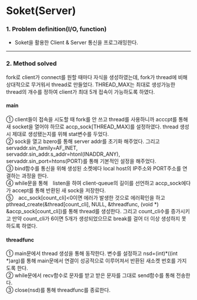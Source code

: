# Soket(Server)
### 1. Problem definition(I/O, function) 
 * Soket을 활용한 Client & Server 통신을 프로그래밍한다. 
- - -
### 2. Method solved  
fork로 client가 connect를 원할 때마다 자식을 생성하였는데, fork가 thread에 비해 상대적으로 무거워서 thread로 만들었다. THREAD_MAX는 최대로 생성가능한 thread의 개수를 정하여 client가 최대 5개 접속이 가능하도록 하였다.
  
#### __main__
 ① client들이 접속을 시도할 때 fork를 안 쓰고 thread를 사용하니까 acccpt를 통해 새 socket을 열어야 하므로 accp_sock[THREAD_MAX]를 설정하였다. thread 생성시 제대로 생성됐는지를 위해 stat변수를 두었다.  
 ② sock을 열고 bzero를 통해 server addr를 초기화 해주었다. 그리고 servaddr.sin_family=AF_INET, servaddr.sin_addr.s_addr=htonl(INADDR_ANY),  servaddr.sin_port=htons(PORT)를 통해 기본적인 설정을 해주었다.  
 ③ bind함수를 통신을 위해 생성된 소켓에다 local host의 IP주소와 PORT주소를 연결하는 과정을 한다.  
 ④ while문을 통해　listen을 하여 client-queue의 길이를 선언하고 accp_sock에다가 accept를 통해 반환된 새 sock을 저장한다.  
 ⑤　acc_sock[count_cli]<0이면 에러가 발생한 것으로 에러확인을 하고 pthread_create(&thread[count_cli], NULL, &threadfunc, (void *) &accp_sock[count_cli])를 통해 thread를 생성한다. 그리고 count_cli수를 증가시키고 만약 count_cli가 6이면 5개가 생성되었으므로 break를 걸어 더 이상 생성하지 못하도록 하였다.  
  
#### __threadfunc__
 ① main문에서 thread 생성을 통해 동작한다. 변수를 설정하고 nsd=(int)*((int *)arg)를 통해 main문에서 연결이 성공적으로 이루어져서 반환된 새소켓 번호를 가지도록 한다.  
 ② while문에서 recv함수로 문자를 받고 받은 문자를 그대로 send함수를 통해 전송한다.   
 ③ close(nsd)를 통해 threadfunc를 종료한다.  